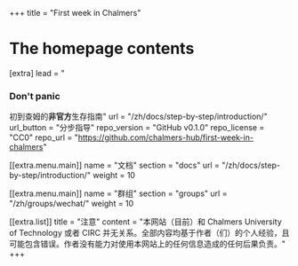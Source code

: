 +++
title = "First week in Chalmers"

# The homepage contents
[extra]
lead = "<h3>Don't panic</h3>初到查姆的<b>非官方</b>生存指南"
url = "/zh/docs/step-by-step/introduction/"
url_button = "分步指导"
repo_version = "GitHub v0.1.0"
repo_license = "CC0"
repo_url = "https://github.com/chalmers-hub/first-week-in-chalmers"

[[extra.menu.main]]
name = "文档"
section = "docs"
url = "/zh/docs/step-by-step/introduction/"
weight = 10

[[extra.menu.main]]
name = "群组"
section = "groups"
url = "/zh/groups/wechat/"
weight = 10

[[extra.list]]
title = "注意"
content = "本网站（目前）和 Chalmers University of Technology 或者 CIRC 并无关系。全部内容均基于作者（们）的个人经验，且可能包含错误。作者没有能力对使用本网站上的任何信息造成的任何后果负责。"
+++


